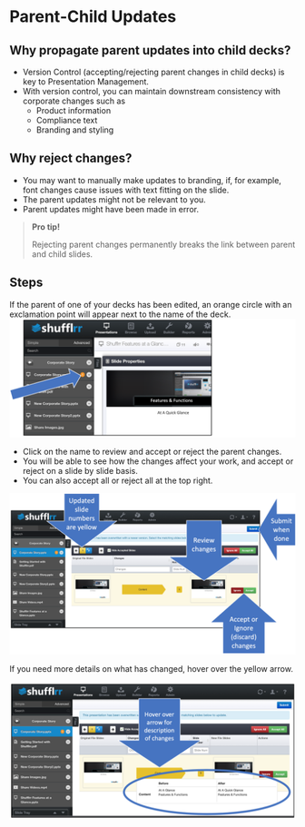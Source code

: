 # Parent-Child Updates

## Why propagate parent updates into child decks? 

* Version Control (accepting/rejecting parent changes in child decks) is key to Presentation Management.
* With version control, you can maintain downstream consistency with corporate changes such as 
	* Product information
	* Compliance text
	* Branding and styling 

## Why reject changes? 

* You may want to manually make updates to branding, if, for example, font changes cause  issues with text fitting on the slide. 
* The parent updates might not be relevant to you. 
* Parent updates might have been made in error.

>**Pro tip!**
> 
> Rejecting parent changes permanently breaks the link between parent and child slides. 

## Steps

If the parent of one of your decks has been edited, an orange circle with an exclamation point will appear next to the name of the deck.
![Orange icon showing that there are changes](img/presentations-acceptchanges.png)

* Click on the name to review and accept or reject the parent changes.   
* You will be able to see how the changes affect your work, and accept or reject on a slide by slide basis. 
* You can also accept all or reject all at the top right. 

![Image of accepting and rejecting changes process](img/presentations-reviewchanges.png)

If you need more details on what has changed, hover over the yellow arrow. 

![Image of accepting and rejecting changes process with hover](img/presentations-reviewchanges2.png)

